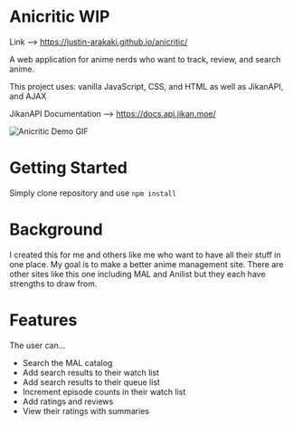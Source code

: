 # Anicritic WIP

Link --> https://justin-arakaki.github.io/anicritic/

A web application for anime nerds who want to track, review, and search anime.

This project uses: vanilla JavaScript, CSS, and HTML as well as JikanAPI, and AJAX

JikanAPI Documentation --> https://docs.api.jikan.moe/

![Anicritic Demo GIF](https://user-images.githubusercontent.com/97260501/191598264-f12adfbb-a6d5-4a41-9939-e41bce253e36.gif)

# Getting Started

Simply clone repository and use `npm install`

# Background

I created this for me and others like me who want to have all their stuff in one place. My goal is to make a better anime management site. There are other sites like this one including MAL and Anilist but they each have strengths to draw from.

# Features
The user can...
- Search the MAL catalog
- Add search results to their watch list
- Add search results to their queue list
- Increment episode counts in their watch list
- Add ratings and reviews
- View their ratings with summaries
